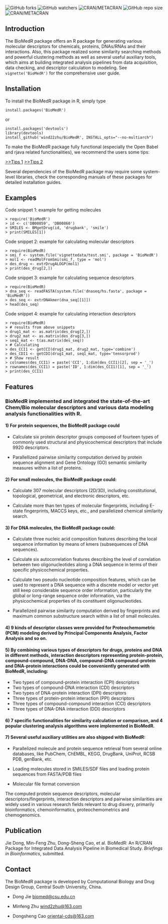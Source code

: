 ![GitHub forks](https://img.shields.io/github/forks/wind22zhu/BioMedR.svg?style=social)
![GitHub watchers](https://img.shields.io/github/watchers/wind22zhu/BioMedR.svg?style=social)
![CRAN/METACRAN](https://img.shields.io/cran/v/BioMedR.svg?color=green)
![GitHub repo size](https://img.shields.io/github/repo-size/wind22zhu/BioMedR.svg)
![CRAN/METACRAN](https://img.shields.io/cran/l/BioMedR.svg?color=red&style=plastic)

## Introduction

The BioMedR package offers an R package for generating various molecular descriptors for chemicals, proteins, DNAs/RNAs and their interactions. Also, this package realized some similarity searching methods and powerful clustering methods as well as several useful auxiliary tools, which aims at building integrated analysis pipelines from data acquisition, data checking, and descriptor calculation to modeling. See `vignette('BioMedR')` for the comprehensive user guide.

## Installation

To install the BioMedR package in R, simply type

   ```
   install.packages('BioMedR')
   ```
or 
   ```
   install.packages('devtools')
   library(devtools)
   install_github('wind22zhu/BioMedR', INSTALL_opts="--no-multiarch")
   ```
To make the BioMedR package fully functional (especially the Open Babel and rjava related functionalities), we recommend the users some tips: 

[>>Tips 1](http://projects.scbdd.com/si/install_biomedr_tips.pdf)
[>>Tips 2](http://projects.scbdd.com/si/install_rjava.pdf)

Several dependencies of the BioMedR package may require some system-level libraries, check the corresponding manuals of these packages for detailed installation guides.
## Examples
Code snippet 1: example for getting molecules
 ```
> require('BioMedR')
> id <- c('DB00859', 'DB00860')
> SMILES <- BMgetDrug(id, 'drugbank', 'smile')
> print(SMILES[1])
 ```
Code snippet 2: example for calculating molecular descriptors
```
> require(BioMedR)
> smi_f <- system.file('vignettedata/test.smi', package = 'BioMedR')
> mol1 <- readMolFromSmi(smi_f, type = 'mol')
> des_drug <- extrDrugALOGP(mol1)
> print(des_drug[2,])
```
Code snippet 3: example for calculating sequence descriptors
```
> require(BioMedR)
> dna_seq <- readFASTA(system.file('dnaseq/hs.fasta', package = 'BioMedR'))
> des_seq <- extrDNAkmer(dna_seq[[1]])
> head(des_seq)
```
Code snippet 4: example for calculating interaction descriptors
```
> require(BioMedR)
> # results from above snippets
> drug1_mat <- as.matrix(des_drug[2,])
> drug2_mat <- as.matrix(des_drug[3,])
> seq1_mat <- t(as.matrix(des_seq))
> # Calculating
> des_CCI1 <- getCCI(drug1_mat, drug2_mat, type='combine')
> des_CDI1 <- getCDI(drug1_mat, seq1_mat, type='tensorprod')
> # Show result
> colnames(des_CCI1) = paste('CCI', 1:dim(des_CCI1)[2], sep = '_')
> rownames(des_CCI1) = paste('ID', 1:dim(des_CCI1)[1], sep = '_')
> print(des_CCI1)
```

## Features


### BioMedR implemented and integrated the state-of-the-art Chem/Bio molecular descriptors and various data modeling analysis functionalities with R. 
#### 1) For protein sequences, the BioMedR package could

  * Calculate six protein descriptor groups composed of fourteen types of commonly used structural and physicochemical descriptors that include 9920 descriptors.

  * Parallellized pairwise similarity computation derived by protein sequence alignment and Gene Ontology (GO) semantic similarity measures within a list of proteins.

#### 2) For small molecules, the BioMedR package could:

  * Calculate 307 molecular descriptors (2D/3D), including constitutional, topological, geometrical, and electronic descriptors, etc.

  * Calculate more than ten types of molecular fingerprints, including E-state fingerprints, MACCS keys, etc., and parallelized chemical similarity search.
 

#### 3) For DNA molecules, the BioMedR package could:

  * Calculate three nucleic acid composition features describing the local sequence information by means of kmers (subsequences of DNA sequences).

  * Calculate  six autocorrelation features describing the level of correlation between  two oligonucleotides along a DNA sequence in terms of their specific physicochemical properties.
 
  * Calculate two pseudo nucleotide composition features, which can be used to represent a DNA sequence with a discrete model or vector yet still keep considerable sequence order information, particularly the global or long-range sequence order information, via the physicochemical properties of its constituent oligonucleotides.

  * Parallelized pairwise similarity computation derived by fingerprints and maximum common substructure search within a list of small molecules.

#### 4) 9 kinds of descriptor classes were provided for Proteochemometric (PCM) modeling derived by Principal Components Analysis, Factor Analysis and so on. 

#### 5) By combining various types of descriptors for drugs, proteins and DNA in different methods, interaction descriptors representing protein-protein, compound-compound, DNA-DNA,  compound-DNA compound-protein and DNA-protein interactions could be conveniently generated with BioMedR, including:

  * Two types of compound-protein interaction (CPI) descriptors
  * Two types of compound-DNA interaction (CDI) descriptors 
  * Two types of DNA-protein interaction (DPI) descriptors
  * Three types of protein-protein interaction (PPI) descriptors
  * Three types of compound-compound interaction (CCI) descriptors
  * Three types of DNA-DNA interaction (DDI) descriptors

#### 6) 7 specific functionalities for similarity calculation or comparison, and 4 popular clustering analysis algorithms were implemented in BioMedR.

#### 7) Several useful auxiliary utilities are also shipped with BioMedR:

  * Parallelized molecule and protein sequence retrieval from several online databases, like PubChem, ChEMBL, KEGG, DrugBank, UniProt, RCSB PDB, genBank, etc.

  * Loading molecules stored in SMILES/SDF files and loading protein sequences from FASTA/PDB files

  * Molecular file format conversion

The computed protein sequence descriptors, molecular descriptors/fingerprints, interaction descriptors and pairwise similarities are widely used in various research fields relevant to drug disvery, primarily bioinformatics, chemoinformatics, proteochemometrics and chemogenomics.

## Publication
Jie Dong, Min-Feng Zhu, Dong-Sheng Cao, et al. BioMedR: An R/CRAN Package for Integrated Data Analysis Pipeline in Biomedical Study. *Briefings in Bioinformatics*, submitted.

## Contact

The BioMedR package is developed by Computational Biology and Drug Design Group, Central South University, China.
  
  * Dong Jie <biomed@csu.edu.cn> 

  * Minfeng Zhu <wind2zhu@163.com>

  * Dongsheng Cao <oriental-cds@163.com>

